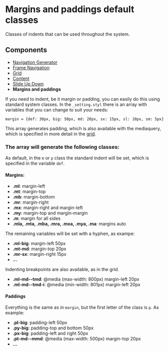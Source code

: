 # Margins and paddings default classes 

Classes of indents that can be used throughout the system.

## Components
- [Navigation Generator](./nav-generator.md)
- [Frame Navigation](./frame-nav.md)
- [Grid](./grid.md)
- [Content](./classes.md)
- [Slide Up Down](./slide-up-down.md)
- **Margins and paddings**


If you need to indent, be it margin or padding, you can easily do this using standard system classes. 
In the ```_setting.styl``` there is an array with variables that you can change to suit your needs:

```stylus
margin = {def: 30px, big: 50px, md: 20px, sx: 15px, sl: 10px, sm: 5px}
```
            
    
This array generates padding, which is also available with the mediaquery, which is specified in more detail in the [grid](grid.md).

### The array will generate the following classes:

As default, in the ```m``` or ```p``` class the standard indent will be set, which is specified in the variable ```def```.

#### Margins: 
- **.ml**: margin-left
- **.mt**: margin-top
- **.mb**: margin-bottom
- **.mr**: margin-right
- **.mx**: margin-right and margin-left
- **.my**: margin-top and margin-margin
- **.m**: margin for all sides
- **.mla, .mta, .mba, .mra, .mxa, .mya, .ma**: margins auto

The remaining variables will be set with a hyphen, as exampe:
- **.ml-big**: margin-left 50px
- **.mt-md**: margin-top 20px
- **.mr-sx**: margin-right 15px
- **...**

Indenting breakpoints are also available, as in the grid.

- **.ml-md--tmd**: @media (max-width: 800px) margin-left 20px
- **.ml-md--tmd-i**: @media (min-width: 801px) margin-left 20px

#### Paddings
Everything is the same as in ```margin```, but the first letter of the class is ```p```. As example:
- **.pl-big**: padding-left 50px
- **.py-big**: padding-top and bottom 50px
- **.px-big**: padding-left and right 50px
- **.pt-md--mmd**: @media (max-width: 500px) margin-top 20px
- **...**